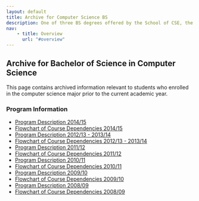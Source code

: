 ```yaml
---
layout: default
title: Archive for Computer Science BS
description: One of three BS degrees offered by the School of CSE, the BS in Computer Science is a 4-year degree with a combined focus on programming and theory.
nav:
    - title: Overview
      url: "#overview"
---
```


## Archive for Bachelor of Science in __Computer Science__

This page contains archived information relevant to students who enrolled
in the computer science major prior to the current academic year.

### Program Information

- [Program Description 2014/15][description-14-15]
- [Flowchart of Course Dependencies 2014/15][flowchart-14-15]
- [Program Description 2012/13 - 2013/14][description-12-14]
- [Flowchart of Course Dependencies 2012/13 - 2013/14][flowchart-12-14]
- [Program Description 2011/12][description-11-12]
- [Flowchart of Course Dependencies 2011/12][flowchart-11-12]
- [Program Description 2010/11][description-10-11]
- [Flowchart of Course Dependencies 2010/11][flowchart-10-11]
- [Program Description 2009/10][description-09-10]
- [Flowchart of Course Dependencies 2009/10][flowchart-09-10]
- [Program Description 2008/09][description-08-09]
- [Flowchart of Course Dependencies 2008/09][flowchart-08-09]

[description-14-15]: http://bulletin.csusb.edu/colleges-schools-departments/natural-sciences/computer-science-engineering/computer-science-bs/
[flowchart-14-15]: flowcharts/cs_flowchart_2014_2015.pdf

[description-12-14]: descriptions/cs_description_2012_2014.pdf
[flowchart-12-14]: flowcharts/cs_flowchart_2012_2014.pdf

[description-11-12]: descriptions/cs_description_2011_2012.pdf
[flowchart-11-12]: flowcharts/cs_flowcharts_2011_2012.pdf

[description-10-11]: descriptions/cs_description_2010_2011.pdf
[flowchart-10-11]: Computer_science_2010_2011.pdf

[description-09-10]: descriptions/cs_description_2009_2010.pdf
[flowchart-09-10]: Computer_science_2009_2010.pdf

[description-08-09]: descriptions/cs_description_2008_2009.pdf
[flowchart-08-09]: Computer_science_2008_2009.pdf


